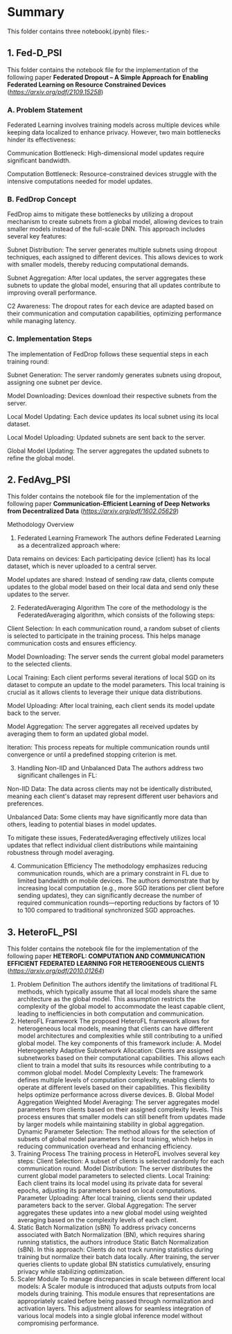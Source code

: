 # Summary
This folder contains three notebook(.ipynb) files:-
## 1. Fed-D_PSI
This folder contains the notebook file for the implementation of the following paper **Federated Dropout – A Simple Approach for Enabling Federated Learning on Resource Constrained Devices** (*https://arxiv.org/pdf/2109.15258*)

### A. Problem Statement
Federated Learning involves training models across multiple devices while keeping data localized to enhance privacy. However, two main bottlenecks hinder its effectiveness:

Communication Bottleneck: High-dimensional model updates require significant bandwidth.

Computation Bottleneck: Resource-constrained devices struggle with the intensive computations needed for model updates.
### B. FedDrop Concept
FedDrop aims to mitigate these bottlenecks by utilizing a dropout mechanism to create subnets from a global model, allowing devices to train smaller models instead of the full-scale DNN. This approach includes several key features:

Subnet Distribution: The server generates multiple subnets using dropout techniques, each assigned to different devices. This allows devices to work with smaller models, thereby reducing computational demands.

Subnet Aggregation: After local updates, the server aggregates these subnets to update the global model, ensuring that all updates contribute to improving overall performance.

C2 Awareness: The dropout rates for each device are adapted based on their communication and computation capabilities, optimizing performance while managing latency.

### C. Implementation Steps
The implementation of FedDrop follows these sequential steps in each training round:

Subnet Generation: The server randomly generates subnets using dropout, assigning one subnet per device.

Model Downloading: Devices download their respective subnets from the server.

Local Model Updating: Each device updates its local subnet using its local dataset.

Local Model Uploading: Updated subnets are sent back to the server.

Global Model Updating: The server aggregates the updated subnets to refine the global model.


## 2. FedAvg_PSI
This folder contains the notebook file for the implementation of the following paper **Communication-Efficient Learning of Deep Networks from Decentralized Data** (*https://arxiv.org/pdf/1602.05629*)

Methodology Overview
1. Federated Learning Framework
The authors define Federated Learning as a decentralized approach where:

Data remains on devices: Each participating device (client) has its local dataset, which is never uploaded to a central server.

Model updates are shared: Instead of sending raw data, clients compute updates to the global model based on their local data and send only these updates to the server.

2. FederatedAveraging Algorithm
The core of the methodology is the FederatedAveraging algorithm, which consists of the following steps:

Client Selection: In each communication round, a random subset of clients is selected to participate in the training
process. This helps manage communication costs and ensures efficiency.

Model Downloading: The server sends the current global model parameters to the selected clients.

Local Training: Each client performs several iterations of local SGD on its dataset to compute an update to the model parameters. This local training is crucial as it allows clients to leverage their unique data distributions.

Model Uploading: After local training, each client sends its model update back to the server.

Model Aggregation: The server aggregates all received updates by averaging them to form an updated global model.

Iteration: This process repeats for multiple communication rounds until convergence or until a predefined stopping criterion is met.

3. Handling Non-IID and Unbalanced Data
The authors address two significant challenges in FL:

Non-IID Data: The data across clients may not be identically distributed, meaning each client's dataset may represent different user behaviors and preferences.

Unbalanced Data: Some clients may have significantly more data than others, leading to potential biases in model updates.

To mitigate these issues, FederatedAveraging effectively utilizes local updates that reflect individual client distributions while maintaining robustness through model averaging.

4. Communication Efficiency
The methodology emphasizes reducing communication rounds, which are a primary constraint in FL due to limited bandwidth on mobile devices. The authors demonstrate that by increasing local computation (e.g., more SGD iterations per client before sending updates), they can significantly decrease the number of required communication rounds—reporting reductions by factors of 10 to 100 compared to traditional synchronized SGD approaches.

## 3. HeteroFL_PSI
This folder contains the notebook file for the implementation of the following paper **HETEROFL: COMPUTATION AND COMMUNICATION EFFICIENT FEDERATED LEARNING FOR HETEROGENEOUS CLIENTS** (*https://arxiv.org/pdf/2010.01264*)

1. Problem Definition
The authors identify the limitations of traditional FL methods, which typically assume that all local models share the same architecture as the global model. This assumption restricts the complexity of the global model to accommodate the least capable client, leading to inefficiencies in both computation and communication.
2. HeteroFL Framework
The proposed HeteroFL framework allows for heterogeneous local models, meaning that clients can have different model architectures and complexities while still contributing to a unified global model. The key components of this framework include:
A. Model Heterogeneity
Adaptive Subnetwork Allocation: Clients are assigned subnetworks based on their computational capabilities. This allows each client to train a model that suits its resources while contributing to a common global model.
Model Complexity Levels: The framework defines multiple levels of computation complexity, enabling clients to operate at different levels based on their capabilities. This flexibility helps optimize performance across diverse devices.
B. Global Model Aggregation
Weighted Model Averaging: The server aggregates model parameters from clients based on their assigned complexity levels. This process ensures that smaller models can still benefit from updates made by larger models while maintaining stability in global aggregation.
Dynamic Parameter Selection: The method allows for the selection of subsets of global model parameters for local training, which helps in reducing communication overhead and enhancing efficiency.
3. Training Process
The training process in HeteroFL involves several key steps:
Client Selection: A subset of clients is selected randomly for each communication round.
Model Distribution: The server distributes the current global model parameters to selected clients.
Local Training: Each client trains its local model using its private data for several epochs, adjusting its parameters based on local computations.
Parameter Uploading: After local training, clients send their updated parameters back to the server.
Global Aggregation: The server aggregates these updates into a new global model using weighted averaging based on the complexity levels of each client.
4. Static Batch Normalization (sBN)
To address privacy concerns associated with Batch Normalization (BN), which requires sharing running statistics, the authors introduce Static Batch Normalization (sBN). In this approach:
Clients do not track running statistics during training but normalize their batch data locally.
After training, the server queries clients to update global BN statistics cumulatively, ensuring privacy while stabilizing optimization.
5. Scaler Module
To manage discrepancies in scale between different local models:
A Scaler module is introduced that adjusts outputs from local models during training. This module ensures that representations are appropriately scaled before being passed through normalization and activation layers.
This adjustment allows for seamless integration of various local models into a single global inference model without compromising performance.
